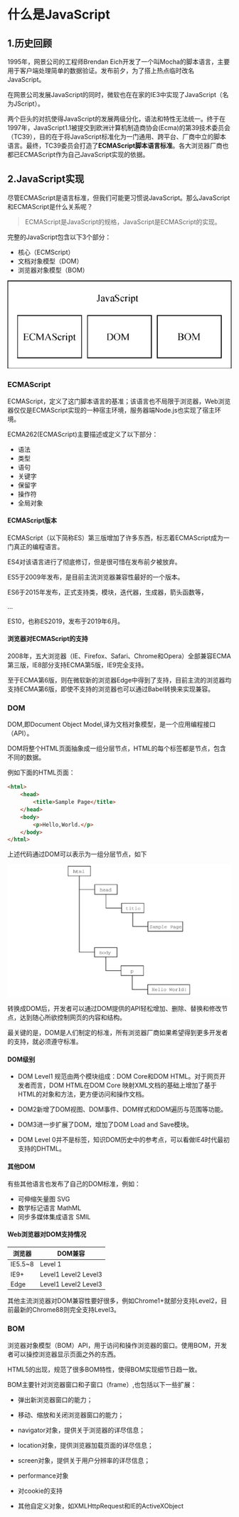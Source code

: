 # 什么是JavaScript



## 1.历史回顾

1995年，网景公司的工程师Brendan Eich开发了一个叫Mocha的脚本语言，主要用于客户端处理简单的数据验证。发布前夕，为了搭上热点临时改名JavaScript。

在网景公司发展JavaScript的同时，微软也在在家的IE3中实现了JavaScript（名为JScript）。

两个巨头的对抗使得JavaScript的发展两级分化，语法和特性无法统一。终于在1997年，JavaScript1.1被提交到欧洲计算机制造商协会(Ecma)的第39技术委员会（TC39），目的在于将JavaScript标准化为一门通用、跨平台、厂商中立的脚本语言。最终，TC39委员会打造了**ECMAScript脚本语言标准**。各大浏览器厂商也都已ECMAScript作为自己JavaScript实现的依据。



## 2.JavaScript实现

尽管ECMAScript是语言标准，但我们可能更习惯说JavaScript。那么JavaScript和ECMAScript是什么关系呢？

> ECMAScript是JavaScript的规格，JavaScript是ECMAScript的实现。

完整的JavaScript包含以下3个部分：

+ 核心（ECMScript）
+ 文档对象模型（DOM）
+ 浏览器对象模型（BOM）

![](JavaScript01.png)



### ECMAScript

ECMAScript，定义了这门脚本语言的基准；该语言也不局限于浏览器，Web浏览器仅仅是ECMAScript实现的一种宿主环境，服务器端Node.js也实现了宿主环境。

ECMA262(ECMAScript)主要描述或定义了以下部分：

+ 语法
+ 类型
+ 语句
+ 关键字
+ 保留字
+ 操作符
+ 全局对象

#### ECMAScript版本

ECMAScript（以下简称ES）第三版增加了许多东西，标志着ECMAScript成为一门真正的编程语言。

ES4对该语言进行了彻底修订，但是很可惜在发布前夕被放弃。

ES5于2009年发布，是目前主流浏览器兼容性最好的一个版本。

ES6于2015年发布，正式支持类，模块，迭代器，生成器，箭头函数等，

...

ES10，也称ES2019，发布于2019年6月。

#### 浏览器对ECMAScript的支持

2008年，五大浏览器（IE、Firefox、Safari、Chrome和Opera）全部兼容ECMA第三版，IE8部分支持ECMA第5版，IE9完全支持。

至于ECMA第6版，则在微软新的浏览器Edge中得到了支持，目前主流的浏览器均支持ECMA第6版，即使不支持的浏览器也可以通过Babel转换来实现兼容。



### DOM

DOM,即Document Object Model,译为文档对象模型，是一个应用编程接口（API）。

DOM将整个HTML页面抽象成一组分层节点，HTML的每个标签都是节点，包含不同的数据。

例如下面的HTML页面：

```html
<html>
    <head>
        <title>Sample Page</title>
    </head>
    <body>
        <p>Hello,World.</p>
    </body>
</html>
```

上述代码通过DOM可以表示为一组分层节点，如下

![](DOM_ele.png)

转换成DOM后，开发者可以通过DOM提供的API轻松增加、删除、替换和修改节点，达到随心所欲控制网页的内容和结构。

最关键的是，DOM是人们制定的标准，所有浏览器厂商如果希望得到更多开发者的支持，就必须遵守标准。

#### DOM级别

+ DOM Level1 规范由两个模块组成：DOM Core和DOM HTML。对于网页开发者而言，DOM HTML在DOM Core 映射XML文档的基础上增加了基于HTML的对象和方法，更方便访问和操作文档。

+ DOM2新增了DOM视图、DOM事件、DOM样式和DOM遍历与范围等功能。
+ DOM3进一步扩展了DOM，增加了DOM Load and Save模块。
+ DOM Level 0并不是标签，知识DOM历史中的参考点，可以看做IE4时代最初支持的DHTML。



#### 其他DOM

有些其他语言也发布了自己的DOM标准，例如：

+ 可伸缩矢量图 SVG
+ 数学标记语言 MathML
+ 同步多媒体集成语言 SMIL



#### Web浏览器对DOM支持情况

| 浏览器  | DOM兼容              |
| ------- | -------------------- |
| IE5.5~8 | Level 1              |
| IE9+    | Level1 Level2 Level3 |
| Edge    | Level1 Level2 Level3 |

其他主流浏览器对DOM兼容性要好很多，例如Chrome1+就部分支持Level2，目前最新的Chrome88则完全支持Level3。



### BOM

浏览器对象模型（BOM）API，用于访问和操作浏览器的窗口。使用BOM，开发者可以操控浏览器显示页面之外的东西。

HTML5的出现，规范了很多BOM特性，使得BOM实现细节日趋一致。

BOM主要针对浏览器窗口和子窗口（frame）,也包括以下一些扩展：

+ 弹出新浏览器窗口的能力；

+ 移动、缩放和关闭浏览器窗口的能力；

+ navigator对象，提供关于浏览器的详尽信息；

+ location对象，提供浏览器加载页面的详尽信息；

+ screen对象，提供关于用户分辨率的详尽信息；

+ performance对象

+ 对cookie的支持

+ 其他自定义对象，如XMLHttpRequest和IE的ActiveXObject

  





